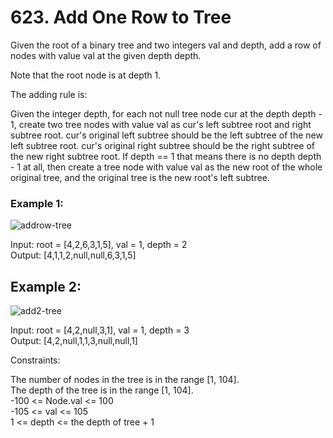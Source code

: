 # 623. Add One Row to Tree
Given the root of a binary tree and two integers val and depth, add a row of nodes with value val at the given depth depth.

Note that the root node is at depth 1.

The adding rule is:

Given the integer depth, for each not null tree node cur at the depth depth - 1, create two tree nodes with value val as cur's left subtree root and right subtree root.
cur's original left subtree should be the left subtree of the new left subtree root.
cur's original right subtree should be the right subtree of the new right subtree root.
If depth == 1 that means there is no depth depth - 1 at all, then create a tree node with value val as the new root of the whole original tree, and the original tree is the new root's left subtree.
 

### Example 1:

![addrow-tree](https://user-images.githubusercontent.com/75923481/193965191-3f95d1b4-9bf0-499d-ae01-5daee00b9110.jpg)


Input: root = [4,2,6,3,1,5], val = 1, depth = 2 <br>
Output: [4,1,1,2,null,null,6,3,1,5]  <br>

## Example 2:

![add2-tree](https://user-images.githubusercontent.com/75923481/193965239-82dc673e-015a-46c3-8e0d-9d04907c0c32.jpg)

Input: root = [4,2,null,3,1], val = 1, depth = 3 <br>
Output: [4,2,null,1,1,3,null,null,1] <br>
 

Constraints:

The number of nodes in the tree is in the range [1, 104]. <br>
The depth of the tree is in the range [1, 104]. <br>
-100 <= Node.val <= 100 <br>
-105 <= val <= 105 <br>
1 <= depth <= the depth of tree + 1 <br>
